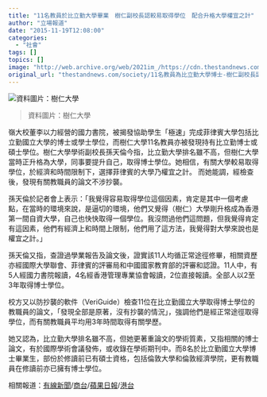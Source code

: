 ```yaml
---
title: "11名教員於比立勤大學畢業　樹仁副校長認較易取得學位　配合升格大學權宜之計"
author: "立場報道"
date: "2015-11-19T12:08:00"
categories:
  - "社會"
tags: []
topics: []
image: "http://web.archive.org/web/2021im_/https://cdn.thestandnews.com/media/photos/cache/Shue20Yan20University_7Onr9_1200x0.png"
original_url: "thestandnews.com/society/11名教員為比立勤大學博士-樹仁副校長認較易取得學位-配合升格大學權宜之計"
---
```

![資料圖片：樹仁大學](http://web.archive.org/web/2021im_/https://cdn.thestandnews.com/media/photos/cache/Shue20Yan20University_7Onr9_1200x0.png)

> 資料圖片：樹仁大學

嶺大校董李以力經營的國力書院，被揭發協助學生「極速」完成菲律賓大學包括比立勤國立大學的博士或學士學位，而樹仁大學11名教員亦被發現持有比立勤博士或碩士學位。樹仁大學學術副校長孫天倫今指，比立勤大學排名雖不高，但樹仁大學當時正升格為大學，同事要提升自己，取得博士學位。她相信，有關大學較易取得學位，於經濟和時間限制下，選擇菲律賓的大學乃權宜之計。 而她能調，經檢查後，發現有關教職員的論文不涉抄襲。

孫天倫於記者會上表示：「我覺得容易取得學位這個因素，肯定是其中一個考慮點，在當時的環境來說，是逼切的環境，他們又覺得（樹仁）大學剛升格成為香港第一間自資大學，自己也快快取得一個學位。我沒問過他們這問題，但我覺得肯定有這因素，他們有經濟上和時間上限制，他們用了這方法，我覺得對大學來說也是權宜之計。」

孫天倫又指，查證過學業報告及論文後，證實該11人均循正常途徑修畢，相關資歷亦經國際大學聯會、菲律賓的評審局和中國國家教育部的評審和認證。11人中，有5人經國力書院報讀，4名經香港管理專業協會報讀，2位直接報讀。全部人以2至3年取得博士學位。

校方又以防抄襲的軟件（VeriGuide）檢查11位在比立勤國立大學取得博士學位的教職員的論文，「發現全部是原著，沒有抄襲的情況」，強調他們是經正常途徑取得學位，而有關教職員平均用3年時間取得有關學歷。

她又認為，比立勤大學排名雖不高，但她更著重論文的學術質素，又指相關的博士論文，有於國際學術會議發佈，或收錄在學術期刊中。而8名於比立勤國立大學博士畢業生，部份於修讀前已有碩士資格，包括倫敦大學和倫敦經濟學院，更有教職員在修讀前亦已擁有博士學位。

相關報道：[有線新聞](http://web.archive.org/web/20210628123334/http://cablenews.i-cable.com/ci/index.php/VideoPage/news/470653/%E5%8D%B3%E6%99%82%E6%96%B0%E8%81%9E/%E4%BB%81%E5%A4%A7%E7%A8%B1%E6%95%99%E5%93%A1%E5%86%80%E7%9B%A1%E5%BF%AB%E5%8F%96%E5%8D%9A%E5%A3%AB%E5%B1%AC%E6%AC%8A%E5%AE%9C%E4%B9%8B%E8%A8%88)/[商台](http://web.archive.org/web/20210628123334/http://www.881903.com/Page/ZH-TW/newsdetail.aspx?ItemId=836858&csid=261_341)/[蘋果日報](http://web.archive.org/web/20210628123334/http://hkm.appledaily.com/detail.php?guid=54444601&category_guid=6996647&category=instant&issue=20151119)/[港台](http://web.archive.org/web/20210628123334/http://news.rthk.hk/rthk/ch/component/k2/1224529-20151119.htm?spTabChangeable=0)